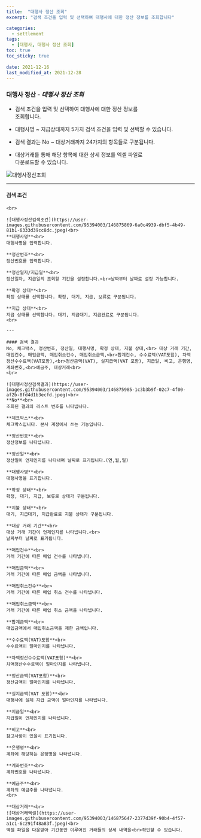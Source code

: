 ```yaml
---
title:  "대행사 정산 조회"
excerpt: "검색 조건을 입력 및 선택하여 대행사에 대한 정산 정보를 조회합니다"

categories:
  - settlement
tags:
  - [대행사, 대행사 정산 조회]
toc: true
toc_sticky: true
 
date: 2021-12-16
last_modified_at: 2021-12-28
---
```

### 대행사 정산 - *대행사 정산 조회*
- 검색 조건을 입력 및 선택하여 대행사에 대한 정산 정보를<br>조회합니다.

- 대행사명 ~ 지급상태까지 5가지 검색 조건을 입력 및 선택할 수 있습니다.

- 검색 결과는 No ~ 대상거래까지 24가지의 항목들로 구분됩니다.

- 대상거래를 통해 해당 항목에 대한 상세 정보를 엑셀 파일로<br>다운로드할 수 있습니다.

![대행사정산조회](https://user-images.githubusercontent.com/95394003/146876072-5a804e18-470d-4e7c-915c-facc43696f0b.jpeg)

---

#### 검색 조건
```대행사명, 정산번호, 정산일자/지급일, 확정 상태, 지급 상태<br>
<br>

![대행사정산검색조건](https://user-images.githubusercontent.com/95394003/146875869-6a0c4939-dbf5-4b49-81b1-6333d39cc8dc.jpeg)<br>
**대행사명**<br>
대행사명을 입력합니다.

**정산번호**<br>
정산번호를 입력합니다.

**정산일자/지급일**<br>
정산일자, 지급일의 조회할 기간을 설정합니다.<br>날짜부터 날짜로 설정 가능합니다.

**확정 상태**<br>
확정 상태를 선택합니다. 확정, 대기, 지급, 보류로 구분됩니다.

**지급 상태**<br>
지급 상태를 선택합니다. 대기, 지급대기, 지급완료로 구분됩니다.
<br>

---

#### 검색 결과
No, 체크박스, 정산번호, 정산일, 대행사명, 확정 상태, 지불 상태,<br> 대상 거래 기간, 매입건수, 매입금액, 매입취소건수, 매입취소금액,<br>합계건수, 수수료액(VAT포함), 차액정산수수료액(VAT포함),<br>정산금액(VAT), 실지급액(VAT 포함), 지급일, 비고, 은행명, 계좌번호,<br>예금주, 대상거래<br>
<br>

![대행사정산검색결과](https://user-images.githubusercontent.com/95394003/146875985-1c3b3b9f-02c7-4f00-af2b-8fd4d1b3ecfd.jpeg)<br>
**No**<br>
조회된 결과의 리스트 번호를 나타냅니다.

**체크박스**<br>
체크박스입니다. 본사 계정에서 쓰는 기능입니다.

**정산번호**<br>
정산정보를 나타냅니다.

**정산일**<br>
정산일이 언제인지를 나타내며 날짜로 표기됩니다.(연,월,일)

**대행사명**<br>
대행사명을 표기합니다.

**확정 상태**<br>
확정, 대기, 지급, 보류로 상태가 구분됩니다.

**지불 상태**<br>
대기, 지급대기, 지급완료로 지불 상태가 구분됩니다.

**대상 거래 기간**<br>
대상 거래 기간이 언제인지를 나타냅니다.<br>
날짜부터 날짜로 표기됩니다.

**매입건수**<br>
거래 기간에 따른 매입 건수를 나타냅니다.

**매입금액**<br>
거래 기간에 따른 매입 금액을 나타냅니다.

**매입취소건수**<br>
거래 기간에 따른 매입 취소 건수를 나타냅니다.

**매입취소금액**<br>
거래 기간에 따른 매입 취소 금액을 나타냅니다.

**합계금액**<br>
매입금액에서 매입취소금액을 제한 금액입니다.

**수수료액(VAT)포함**<br>
수수료액이 얼마인지를 나타냅니다.

**차액정산수수료액(VAT포함)**<br>
차액정산수수료액이 얼마인지를 나타냅니다.

**정산금액(VAT포함)**<br>
정산금액이 얼마인지를 나타냅니다.

**실지급액(VAT 포함)**<br>
대행사에 실제 지급 금액이 얼마인지를 나타냅니다.

**지급일**<br>
지급일이 언제인지를 나타냅니다.

**비고**<br>
참고사항이 있을시 표기됩니다.

**은행명**<br>
계좌에 해당하는 은행명을 나타냅니다.

**계좌번호**<br>
계좌번호를 나타냅니다.

**예금주**<br>
계좌의 예금주를 나타냅니다.
<br>

**대상거래**<br>
![대상거래엑셀](https://user-images.githubusercontent.com/95394003/146875647-2377d39f-90b4-4f57-a1c1-6c291f48a83f.jpeg)<br>
엑셀 파일을 다운받아 기간동안 이루어진 거래들의 상세 내역을<br>확인할 수 있습니다.

